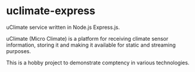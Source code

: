 # uclimate-express
uClimate service written in Node.js Express.js.

uClimate (Micro Climate) is a platform for receiving climate sensor information, storing it and making it available for static and streaming purposes.

This is a hobby project to demonstrate comptency in various technologies.
